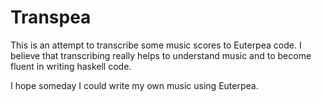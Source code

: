 # Transpea

This is an attempt to transcribe some music scores to Euterpea code. I believe that transcribing really helps to understand music and to become fluent in writing haskell code.

I hope someday I could write my own music using Euterpea.
